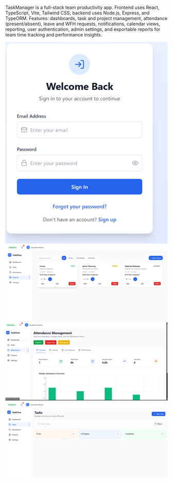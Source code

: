 TaskManager is a full-stack team productivity app. Frontend uses React, TypeScript, Vite, Tailwind CSS; backend uses Node.js, Express, and TypeORM. Features: dashboards, task and project management, attendance (present/absent), leave and WFH requests, notifications, calendar views, reporting, user authentication, admin settings, and exportable reports for team time tracking and performance insights.

![image alt](https://github.com/sumanshu77/Task-Manager_Project/blob/90af434f4b75363c2ecaaf3cfe8d557555835f64/Screenshot%202025-09-05%20231647.png)
![image_alt](https://github.com/sumanshu77/Task-Manager_Project/blob/61ee6231bf69df228cc3684160fd956911de359d/Screenshot%202025-09-05%20231619.png)
![image_alt](https://github.com/sumanshu77/Task-Manager_Project/blob/61ee6231bf69df228cc3684160fd956911de359d/Screenshot%202025-09-05%20231605.png)
![image_alt](https://github.com/sumanshu77/Task-Manager_Project/blob/61ee6231bf69df228cc3684160fd956911de359d/Screenshot%202025-09-05%20231554.png)
